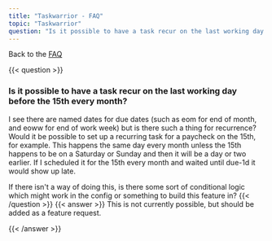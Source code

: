 ```yaml
---
title: "Taskwarrior - FAQ"
topic: "Taskwarrior"
question: "Is it possible to have a task recur on the last working day before the 15th every month?"
---
```


Back to the [FAQ](/support/faq)

{{< question >}}
### Is it possible to have a task recur on the last working day before the 15th every month?

I see there are named dates for due dates (such as eom for end of month, and eoww for end of work week) but is there such a thing for recurrence? Would it be possible to set up a recurring task for a paycheck on the 15th, for example. This happens the same day every month unless the 15th happens to be on a Saturday or Sunday and then it will be a day or two earlier. If I scheduled it for the 15th every month and waited until due-1d it would show up late.

If there isn't a way of doing this, is there some sort of conditional logic which might work in the config or something to build this feature in?
{{< /question >}}
{{< answer >}}
This is not currently possible, but should be added as a feature request.

{{< /answer >}}
